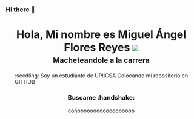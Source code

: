 ### Hi there 👋
<h1 style="text-align: center;margin-bottom: 5px;">Hola, Mi nombre es Miguel Ángel Flores Reyes<img </h1>
<img src="https://minecraft.fandom.com/es/wiki/Loro?file=Dancing+Red+Parrot.gif">




<h3 style="font-size: 1.2rem; text-align: center;margin: 0 0 20px 0;">Macheteandole a la carrera </h3>

<ul style="list-style: none;">
<li>:seedling: Soy un estudiante de UPIICSA Colocando mi repositorio en GITHUB</li>
</ul>
<div align="center">
<h3>Buscame :handshake:</h3>













<!--
**MiguelF2910/MiguelF2910** is a ✨ _special_ ✨ repository because its `README.md` (this file) appears on your GitHub profile.

Here are some ideas to get you started:

- 🔭 I’m currently working on ...
- 🌱 I’m currently learning ...
- 👯 I’m looking to collaborate on ...
- 🤔 I’m looking for help with ...
- 💬 Ask me about ...
- 📫 How to reach me: ...
- 😄 Pronouns: ...
- ⚡ Fun fact: ...
-->
coñoooooooooooooooooo
